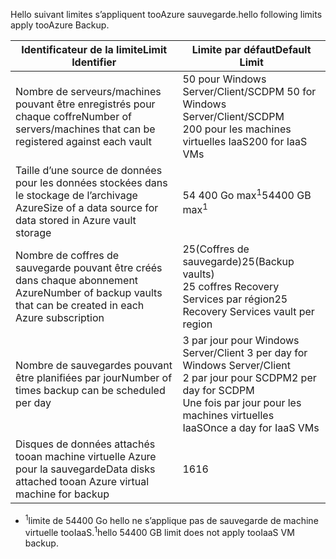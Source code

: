 <span data-ttu-id="71de6-101">Hello suivant limites s’appliquent tooAzure sauvegarde.</span><span class="sxs-lookup"><span data-stu-id="71de6-101">hello following limits apply tooAzure Backup.</span></span>

| <span data-ttu-id="71de6-102">Identificateur de la limite</span><span class="sxs-lookup"><span data-stu-id="71de6-102">Limit Identifier</span></span> | <span data-ttu-id="71de6-103">Limite par défaut</span><span class="sxs-lookup"><span data-stu-id="71de6-103">Default Limit</span></span> |
| --- | --- |
| <span data-ttu-id="71de6-104">Nombre de serveurs/machines pouvant être enregistrés pour chaque coffre</span><span class="sxs-lookup"><span data-stu-id="71de6-104">Number of servers/machines that can be registered against each vault</span></span> |<span data-ttu-id="71de6-105">50 pour Windows Server/Client/SCDPM </span><span class="sxs-lookup"><span data-stu-id="71de6-105">50 for Windows Server/Client/SCDPM</span></span> <br/> <span data-ttu-id="71de6-106">200 pour les machines virtuelles IaaS</span><span class="sxs-lookup"><span data-stu-id="71de6-106">200 for IaaS VMs</span></span> |
| <span data-ttu-id="71de6-107">Taille d’une source de données pour les données stockées dans le stockage de l’archivage Azure</span><span class="sxs-lookup"><span data-stu-id="71de6-107">Size of a data source for data stored in Azure vault storage</span></span> |<span data-ttu-id="71de6-108">54 400 Go max<sup>1</sup></span><span class="sxs-lookup"><span data-stu-id="71de6-108">54400 GB max<sup>1</sup></span></span> |
| <span data-ttu-id="71de6-109">Nombre de coffres de sauvegarde pouvant être créés dans chaque abonnement Azure</span><span class="sxs-lookup"><span data-stu-id="71de6-109">Number of backup vaults that can be created in each Azure subscription</span></span> |<span data-ttu-id="71de6-110">25(Coffres de sauvegarde)</span><span class="sxs-lookup"><span data-stu-id="71de6-110">25(Backup vaults)</span></span> <br/> <span data-ttu-id="71de6-111">25 coffres Recovery Services par région</span><span class="sxs-lookup"><span data-stu-id="71de6-111">25 Recovery Services vault per region</span></span> |
| <span data-ttu-id="71de6-112">Nombre de sauvegardes pouvant être planifiées par jour</span><span class="sxs-lookup"><span data-stu-id="71de6-112">Number of times backup can be scheduled per day</span></span> |<span data-ttu-id="71de6-113">3 par jour pour Windows Server/Client </span><span class="sxs-lookup"><span data-stu-id="71de6-113">3 per day for Windows Server/Client</span></span> <br/> <span data-ttu-id="71de6-114">2 par jour pour SCDPM</span><span class="sxs-lookup"><span data-stu-id="71de6-114">2 per day for SCDPM</span></span> <br/> <span data-ttu-id="71de6-115">Une fois par jour pour les machines virtuelles IaaS</span><span class="sxs-lookup"><span data-stu-id="71de6-115">Once a day for IaaS VMs</span></span> |
| <span data-ttu-id="71de6-116">Disques de données attachés tooan machine virtuelle Azure pour la sauvegarde</span><span class="sxs-lookup"><span data-stu-id="71de6-116">Data disks attached tooan Azure virtual machine for backup</span></span> |<span data-ttu-id="71de6-117">16</span><span class="sxs-lookup"><span data-stu-id="71de6-117">16</span></span> |

* <span data-ttu-id="71de6-118"><sup>1</sup>limite de 54400 Go hello ne s’applique pas de sauvegarde de machine virtuelle tooIaaS.</span><span class="sxs-lookup"><span data-stu-id="71de6-118"><sup>1</sup>hello 54400 GB limit does not apply tooIaaS VM backup.</span></span>

